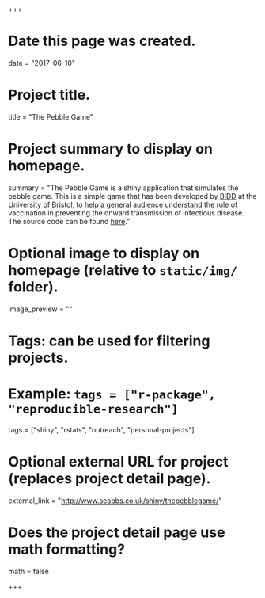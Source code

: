 +++
# Date this page was created.
date = "2017-06-10"

# Project title.
title = "The Pebble Game"

# Project summary to display on homepage.
summary = "The Pebble Game is a shiny application that simulates the pebble game. This is a simple game that has been developed by [BIDD](http://www.bristol.ac.uk/social-community-medicine/research/groups/bidd/) at the University of Bristol, to help a general audience understand the role of vaccination in preventing the onward transmission of infectious disease. The source code can be found [here](https://github.com/seabbs/thepebblegame)."

# Optional image to display on homepage (relative to `static/img/` folder).
image_preview = ""

# Tags: can be used for filtering projects.
# Example: `tags = ["r-package", "reproducible-research"]`
tags = ["shiny", "rstats", "outreach", "personal-projects"]

# Optional external URL for project (replaces project detail page).
external_link = "http://www.seabbs.co.uk/shiny/thepebblegame/"

# Does the project detail page use math formatting?
math = false

+++

